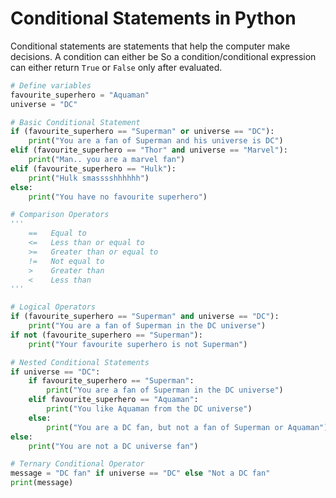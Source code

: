 # Conditional Statements in Python

Conditional statements are statements that help the computer make decisions. A condition can either be So a condition/conditional expression can either return `True` or `False` only after evaluated.

```python
# Define variables
favourite_superhero = "Aquaman"
universe = "DC"

# Basic Conditional Statement
if (favourite_superhero == "Superman" or universe == "DC"):
    print("You are a fan of Superman and his universe is DC")
elif (favourite_superhero == "Thor" and universe == "Marvel"):
    print("Man.. you are a marvel fan")
elif (favourite_superhero == "Hulk"):
    print("Hulk smasssshhhhhh")
else:
    print("You have no favourite superhero")

# Comparison Operators
'''
    ==   Equal to
    <=   Less than or equal to
    >=   Greater than or equal to
    !=   Not equal to
    >    Greater than
    <    Less than
'''

# Logical Operators
if (favourite_superhero == "Superman" and universe == "DC"):
    print("You are a fan of Superman in the DC universe")
if not (favourite_superhero == "Superman"):
    print("Your favourite superhero is not Superman")

# Nested Conditional Statements
if universe == "DC":
    if favourite_superhero == "Superman":
        print("You are a fan of Superman in the DC universe")
    elif favourite_superhero == "Aquaman":
        print("You like Aquaman from the DC universe")
    else:
        print("You are a DC fan, but not a fan of Superman or Aquaman")
else:
    print("You are not a DC universe fan")

# Ternary Conditional Operator
message = "DC fan" if universe == "DC" else "Not a DC fan"
print(message)